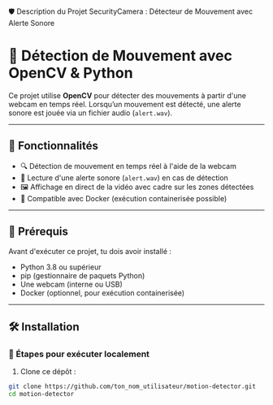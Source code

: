 🛡️ Description du Projet SecurityCamera : Détecteur de Mouvement avec Alerte Sonore



# 🎥 Détection de Mouvement avec OpenCV & Python

Ce projet utilise **OpenCV** pour détecter des mouvements à partir d'une webcam en temps réel. Lorsqu’un mouvement est détecté, une alerte sonore est jouée via un fichier audio (`alert.wav`).

---

## 🚀 Fonctionnalités

- 🔍 Détection de mouvement en temps réel à l'aide de la webcam
- 🔔 Lecture d'une alerte sonore (`alert.wav`) en cas de détection
- 🖼️ Affichage en direct de la vidéo avec cadre sur les zones détectées
- 🐳 Compatible avec Docker (exécution containerisée possible)

---

## 🧰 Prérequis

Avant d'exécuter ce projet, tu dois avoir installé :

- Python 3.8 ou supérieur
- pip (gestionnaire de paquets Python)
- Une webcam (interne ou USB)
- Docker (optionnel, pour exécution containerisée)

---

## 🛠️ Installation

### 🔧 Étapes pour exécuter localement

1. Clone ce dépôt :

```bash
git clone https://github.com/ton_nom_utilisateur/motion-detector.git
cd motion-detector








